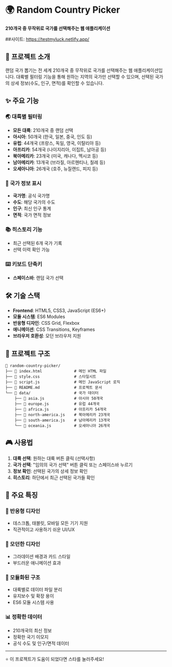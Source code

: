 # 🌍 Random Country Picker

**210개국 중 무작위로 국가를 선택해주는 웹 애플리케이션**

##사이트: https://testmyluck.netlify.app/

## 📖 프로젝트 소개

랜덤 국가 뽑기는 전 세계 210개국 중 무작위로 국가를 선택해주는 웹 애플리케이션입니다. 대륙별 필터링 기능을 통해 원하는 지역의 국가만 선택할 수 있으며, 선택된 국가의 상세 정보(수도, 인구, 면적)를 확인할 수 있습니다.

## ✨ 주요 기능

### 🌏 대륙별 필터링
- **모든 대륙**: 210개국 중 랜덤 선택
- **아시아**: 50개국 (한국, 일본, 중국, 인도 등)
- **유럽**: 44개국 (프랑스, 독일, 영국, 이탈리아 등)
- **아프리카**: 54개국 (나이지리아, 이집트, 남아공 등)
- **북아메리카**: 23개국 (미국, 캐나다, 멕시코 등)
- **남아메리카**: 13개국 (브라질, 아르헨티나, 칠레 등)
- **오세아니아**: 26개국 (호주, 뉴질랜드, 피지 등)

### 🎯 국가 정보 표시
- **국가명**: 공식 국가명
- **수도**: 해당 국가의 수도
- **인구**: 최신 인구 통계
- **면적**: 국가 면적 정보

### 📚 히스토리 기능
- 최근 선택된 6개 국가 기록
- 선택 이력 확인 가능

### ⌨️ 키보드 단축키
- **스페이스바**: 랜덤 국가 선택

## 🛠️ 기술 스택

- **Frontend**: HTML5, CSS3, JavaScript (ES6+)
- **모듈 시스템**: ES6 Modules
- **반응형 디자인**: CSS Grid, Flexbox
- **애니메이션**: CSS Transitions, Keyframes
- **브라우저 호환성**: 모던 브라우저 지원

## 📁 프로젝트 구조

```
📁 random-country-picker/
├── 📄 index.html              # 메인 HTML 파일
├── 📄 style.css               # 스타일시트
├── 📄 script.js               # 메인 JavaScript 로직
├── 📄 README.md               # 프로젝트 문서
└── 📁 data/                   # 국가 데이터
    ├── 📄 asia.js             # 아시아 50개국
    ├── 📄 europe.js           # 유럽 44개국
    ├── 📄 africa.js           # 아프리카 54개국
    ├── 📄 north-america.js    # 북아메리카 23개국
    ├── 📄 south-america.js    # 남아메리카 13개국
    └── 📄 oceania.js          # 오세아니아 26개국
```

## 🎮 사용법

1. **대륙 선택**: 원하는 대륙 버튼 클릭 (선택사항)
2. **국가 선택**: "임의의 국가 선택" 버튼 클릭 또는 스페이스바 누르기
3. **정보 확인**: 선택된 국가의 상세 정보 확인
4. **히스토리**: 하단에서 최근 선택된 국가들 확인

## 🌟 주요 특징

### 📱 반응형 디자인
- 데스크톱, 태블릿, 모바일 모든 기기 지원
- 직관적이고 사용하기 쉬운 UI/UX

### 🎨 모던한 디자인
- 그라데이션 배경과 카드 스타일
- 부드러운 애니메이션 효과

### 🔧 모듈화된 구조
- 대륙별로 데이터 파일 분리
- 유지보수 및 확장 용이
- ES6 모듈 시스템 사용

### 📊 정확한 데이터
- 210개국의 최신 정보
- 정확한 국기 이모지
- 공식 수도 및 인구/면적 데이터


---

⭐ 이 프로젝트가 도움이 되었다면 스타를 눌러주세요!
